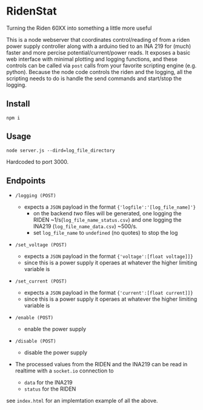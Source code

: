 # RidenStat
Turning the Riden 60XX into something a little more useful

This is a node webserver that coordinates control/reading of from a riden power supply controller along with a arduino tied to an INA 219 for (much) faster and more percise potential/current/power reads. It exposes a basic web interface with minimal plotting and logging functions, and these controls can be called via `post` calls from your favorite scripting engine (e.g. python). Because the node code controls the riden and the logging, all the scripting needs to do is handle the send commands and start/stop the logging.  

## Install

`npm i`

## Usage

`node server.js --dird=log_file_directory`  


Hardcoded to port 3000. 

## Endpoints 

- `/logging (POST)`
  - expects a `JSON` payload in the format `{'logfile':'[log_file_name]'}`
    - on the backend _two_ files will be generated, one logging the RIDEN ~1/s(`log_file_name_status.csv`) and one logging the INA219 (`log_file_name_data.csv`) ~500/s.
    - set `log_file_name` to `undefined` (no quotes) to stop the log

- `/set_voltage (POST)`
  - expects a `JSON` payload in the format `{'voltage':[float voltage]]}`
  - since this is a power supply it operaes at whatever the higher limiting variable is 

- `/set_current (POST)`
  - expects a `JSON` payload in the format `{'current':[float current]]}`
  - since this is a power supply it operaes at whatever the higher limiting variable is 

- `/enable (POST)`
  - enable the power supply 

- `/disable (POST)`
  - disable the power supply 

- The processed values from the RIDEN and the INA219 can be read in realtime with a `socket.io` connection to
  - `data` for the INA219
  - `status` for the RIDEN

see `index.html` for an implemtation example of all the above.